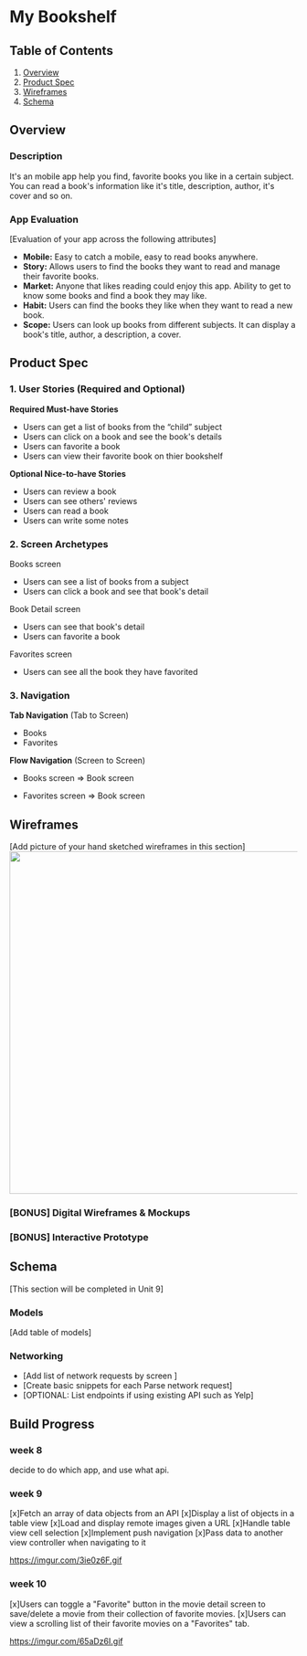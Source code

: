 

# My Bookshelf

## Table of Contents

1. [Overview](#Overview)
2. [Product Spec](#Product-Spec)
3. [Wireframes](#Wireframes)
4. [Schema](#Schema)

## Overview

### Description

It's an mobile app help you find, favorite books you like in a certain subject. You can read a book's information like it's title, description, author, it's cover and so on.

### App Evaluation

[Evaluation of your app across the following attributes]
- **Mobile:** Easy to catch a mobile, easy to read books anywhere.
- **Story:** Allows users to find the books they want to read and manage their favorite books.
- **Market:** Anyone that likes reading could enjoy this app. Ability to get to know some books and find a book they may like.
- **Habit:** Users can find the books they like when they want to read a new book.
- **Scope:** Users can look up books from different subjects. It can display a book's title, author, a description, a cover.
## Product Spec

### 1. User Stories (Required and Optional)

**Required Must-have Stories**

* Users can get a list of books from the “child” subject
* Users can click on a book and see the book's details
* Users can favorite a book
* Users can view their favorite book on thier bookshelf

**Optional Nice-to-have Stories**

* Users can review a book
* Users can see others' reviews
* Users can read a book
* Users can write some notes

### 2. Screen Archetypes

Books screen
* Users can see a list of books from a subject
* Users can click a book and see that book's detail

Book Detail screen
* Users can see that book's detail
* Users can favorite a book

Favorites screen
* Users can see all the book they have favorited

### 3. Navigation

**Tab Navigation** (Tab to Screen)

* Books
* Favorites

**Flow Navigation** (Screen to Screen)

- Books screen
=> Book screen

- Favorites screen
=> Book screen
## Wireframes

[Add picture of your hand sketched wireframes in this section]
<img src="https://i.imgur.com/JMhKL9I.png" width=600>

### [BONUS] Digital Wireframes & Mockups

### [BONUS] Interactive Prototype

## Schema 

[This section will be completed in Unit 9]

### Models

[Add table of models]

### Networking

- [Add list of network requests by screen ]
- [Create basic snippets for each Parse network request]
- [OPTIONAL: List endpoints if using existing API such as Yelp]

## Build Progress
### week 8
decide to do which app, and use what api.

### week 9
[x]Fetch an array of data objects from an API
[x]Display a list of objects in a table view
[x]Load and display remote images given a URL
[x]Handle table view cell selection
[x]Implement push navigation
[x]Pass data to another view controller when navigating to it

https://imgur.com/3ie0z6F.gif

### week 10
[x]Users can toggle a "Favorite" button in the movie detail screen to save/delete a movie from their collection of favorite movies.
[x]Users can view a scrolling list of their favorite movies on a "Favorites" tab.

https://imgur.com/65aDz6I.gif





